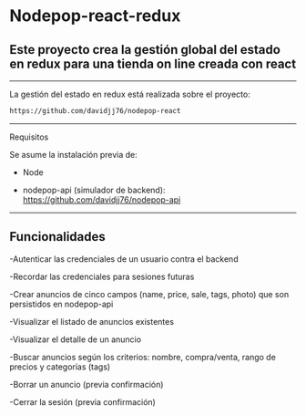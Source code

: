# Nodepop-react-redux
## Este proyecto crea la gestión global del estado en redux para una tienda on line creada con react
---
La gestión del estado en redux está realizada sobre el proyecto: 
```sh
https://github.com/davidjj76/nodepop-react
```
---
Requisitos

Se asume la instalación previa de:

* Node

* nodepop-api (simulador de backend): https://github.com/davidjj76/nodepop-api

---
## Funcionalidades

-Autenticar las credenciales de un usuario contra el backend

-Recordar las credenciales para sesiones futuras

-Crear anuncios de cinco campos (name, price, sale, tags, photo) que son persistidos en nodepop-api 

-Visualizar el listado de anuncios existentes 

-Visualizar el detalle de un anuncio

-Buscar anuncios según los criterios: nombre, compra/venta, rango de precios y categorías (tags)

-Borrar un anuncio (previa confirmación)

-Cerrar la sesión (previa confirmación)

